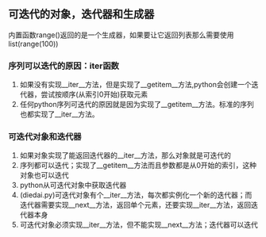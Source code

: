 ## 可迭代的对象，迭代器和生成器
内置函数range()返回的是一个生成器，如果要让它返回列表那么需要使用list(range(100))

### 序列可以迭代的原因：iter函数
1. 如果没有实现__iter__方法，但是实现了__getitem__方法,python会创建一个迭代器，尝试按顺序(从索引0开始)获取元素
2. 任何python序列可迭代的原因就是因为实现了__getitem__方法。标准的序列也都实现了__iter__方法。


### 可迭代对象和迭代器
1. 如果对象实现了能返回迭代器的__iter__方法，那么对象就是可迭代的
2. 序列都可以迭代；实现了__getitem__方法而且参数都是从0开始的索引，这种对象也可以迭代
3. python从可迭代对象中获取迭代器
4. (diedai.py)可迭代对象有个__iter__方法，每次都实例化一个新的迭代器；而迭代器需要实现__next__方法，返回单个元素，还要实现__iter__方法，返回迭代器本身
5. 可迭代对象必须实现__iter__方法，但不能实现__next__方法；迭代器可以迭代


